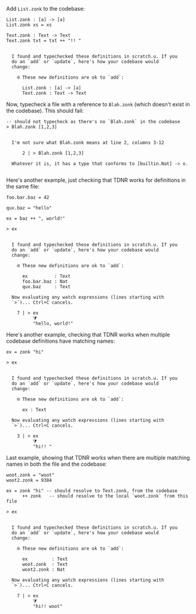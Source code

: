 
Add `List.zonk` to the codebase:

```unison
List.zonk : [a] -> [a]
List.zonk xs = xs

Text.zonk : Text -> Text
Text.zonk txt = txt ++ "!! "
```

```ucm

  I found and typechecked these definitions in scratch.u. If you
  do an `add` or `update`, here's how your codebase would
  change:
  
    ⍟ These new definitions are ok to `add`:
    
      List.zonk : [a] -> [a]
      Text.zonk : Text -> Text

```
Now, typecheck a file with a reference to `Blah.zonk` (which doesn't exist in the codebase). This should fail:

```unison
-- should not typecheck as there's no `Blah.zonk` in the codebase
> Blah.zonk [1,2,3]
```

```ucm

  I'm not sure what Blah.zonk means at line 2, columns 3-12
  
      2 | > Blah.zonk [1,2,3]
  
  Whatever it is, it has a type that conforms to [builtin.Nat] -> o.
  

```
Here's another example, just checking that TDNR works for definitions in the same file:

```unison
foo.bar.baz = 42

qux.baz = "hello"

ex = baz ++ ", world!"

> ex
```

```ucm

  I found and typechecked these definitions in scratch.u. If you
  do an `add` or `update`, here's how your codebase would
  change:
  
    ⍟ These new definitions are ok to `add`:
    
      ex          : Text
      foo.bar.baz : Nat
      qux.baz     : Text
  
  Now evaluating any watch expressions (lines starting with
  `>`)... Ctrl+C cancels.

    7 | > ex
          ⧩
          "hello, world!"

```
Here's another example, checking that TDNR works when multiple codebase definitions have matching names:

```unison
ex = zonk "hi"

> ex
```

```ucm

  I found and typechecked these definitions in scratch.u. If you
  do an `add` or `update`, here's how your codebase would
  change:
  
    ⍟ These new definitions are ok to `add`:
    
      ex : Text
  
  Now evaluating any watch expressions (lines starting with
  `>`)... Ctrl+C cancels.

    3 | > ex
          ⧩
          "hi!! "

```
Last example, showing that TDNR works when there are multiple matching names in both the file and the codebase:

```unison
woot.zonk = "woot"
woot2.zonk = 9384

ex = zonk "hi" -- should resolve to Text.zonk, from the codebase
      ++ zonk   -- should resolve to the local `woot.zonk` from this file

> ex
```

```ucm

  I found and typechecked these definitions in scratch.u. If you
  do an `add` or `update`, here's how your codebase would
  change:
  
    ⍟ These new definitions are ok to `add`:
    
      ex         : Text
      woot.zonk  : Text
      woot2.zonk : Nat
  
  Now evaluating any watch expressions (lines starting with
  `>`)... Ctrl+C cancels.

    7 | > ex
          ⧩
          "hi!! woot"

```
